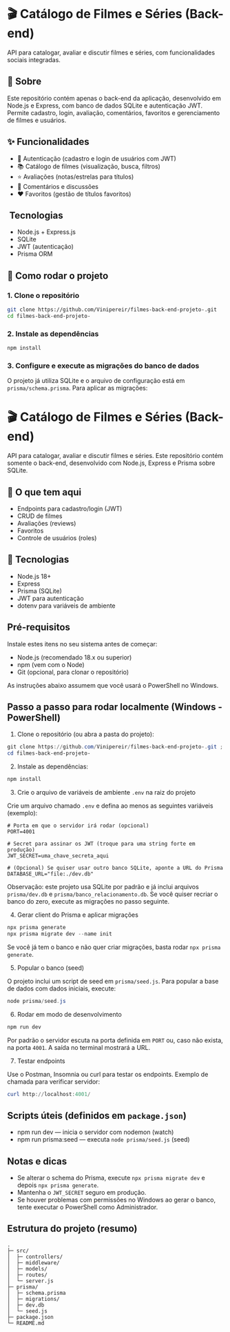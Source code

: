 
# 🎬 Catálogo de Filmes e Séries (Back-end)

API para catalogar, avaliar e discutir filmes e séries, com funcionalidades sociais integradas.


## 📖 Sobre

Este repositório contém apenas o back-end da aplicação, desenvolvido em Node.js e Express, com banco de dados SQLite e autenticação JWT. Permite cadastro, login, avaliação, comentários, favoritos e gerenciamento de filmes e usuários.


## ✨ Funcionalidades

- 🔐 Autenticação (cadastro e login de usuários com JWT)
- 📚 Catálogo de filmes (visualização, busca, filtros)
- ⭐ Avaliações (notas/estrelas para títulos)
- 💬 Comentários e discussões
- ❤️ Favoritos (gestão de títulos favoritos)


## ️ Tecnologias

- Node.js + Express.js
- SQLite
- JWT (autenticação)
- Prisma ORM


## 🚀 Como rodar o projeto

### 1. Clone o repositório

```bash
git clone https://github.com/Vinipereir/filmes-back-end-projeto-.git
cd filmes-back-end-projeto-
```

### 2. Instale as dependências

```bash
npm install
```

### 3. Configure e execute as migrações do banco de dados

O projeto já utiliza SQLite e o arquivo de configuração está em `prisma/schema.prisma`. Para aplicar as migrações:


# 🎬 Catálogo de Filmes e Séries (Back-end)

API para catalogar, avaliar e discutir filmes e séries. Este repositório contém somente o back-end, desenvolvido com Node.js, Express e Prisma sobre SQLite.

## 📖 O que tem aqui

- Endpoints para cadastro/login (JWT)
- CRUD de filmes
- Avaliações (reviews)
- Favoritos
- Controle de usuários (roles)

## 🧰 Tecnologias

- Node.js 18+
- Express
- Prisma (SQLite)
- JWT para autenticação
- dotenv para variáveis de ambiente

## Pré-requisitos

Instale estes itens no seu sistema antes de começar:

- Node.js (recomendado 18.x ou superior)
- npm (vem com o Node)
- Git (opcional, para clonar o repositório)

As instruções abaixo assumem que você usará o PowerShell no Windows.

## Passo a passo para rodar localmente (Windows - PowerShell)

1) Clone o repositório (ou abra a pasta do projeto):

```powershell
git clone https://github.com/Vinipereir/filmes-back-end-projeto-.git ;
cd filmes-back-end-projeto-
```

2) Instale as dependências:

```powershell
npm install
```

3) Crie o arquivo de variáveis de ambiente `.env` na raiz do projeto

Crie um arquivo chamado `.env` e defina ao menos as seguintes variáveis (exemplo):

```text
# Porta em que o servidor irá rodar (opcional)
PORT=4001

# Secret para assinar os JWT (troque para uma string forte em produção)
JWT_SECRET=uma_chave_secreta_aqui

# (Opcional) Se quiser usar outro banco SQLite, aponte a URL do Prisma
DATABASE_URL="file:./dev.db"
```

Observação: este projeto usa SQLite por padrão e já inclui arquivos `prisma/dev.db` e `prisma/banco_relacionamento.db`. Se você quiser recriar o banco do zero, execute as migrações no passo seguinte.

4) Gerar client do Prisma e aplicar migrações

```powershell
npx prisma generate
npx prisma migrate dev --name init
```

Se você já tem o banco e não quer criar migrações, basta rodar `npx prisma generate`.

5) Popular o banco (seed)

O projeto inclui um script de seed em `prisma/seed.js`. Para popular a base de dados com dados iniciais, execute:

```powershell
node prisma/seed.js
```

6) Rodar em modo de desenvolvimento

```powershell
npm run dev
```

Por padrão o servidor escuta na porta definida em `PORT` ou, caso não exista, na porta `4001`. A saída no terminal mostrará a URL.

7) Testar endpoints

Use o Postman, Insomnia ou curl para testar os endpoints. Exemplo de chamada para verificar servidor:

```powershell
curl http://localhost:4001/
```

## Scripts úteis (definidos em `package.json`)

- npm run dev — inicia o servidor com nodemon (watch)
- npm run prisma:seed — executa `node prisma/seed.js` (seed)

## Notas e dicas

- Se alterar o schema do Prisma, execute `npx prisma migrate dev` e depois `npx prisma generate`.
- Mantenha o `JWT_SECRET` seguro em produção.
- Se houver problemas com permissões no Windows ao gerar o banco, tente executar o PowerShell como Administrador.

## Estrutura do projeto (resumo)

```
.
├─ src/
│  ├─ controllers/
│  ├─ middleware/
│  ├─ models/
│  ├─ routes/
│  └─ server.js
├─ prisma/
│  ├─ schema.prisma
│  ├─ migrations/
│  ├─ dev.db
│  └─ seed.js
├─ package.json
└─ README.md

```